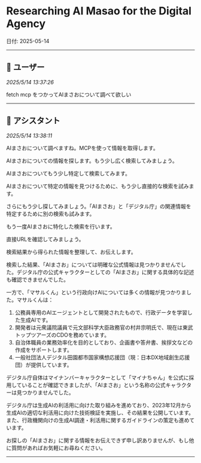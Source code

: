 # Researching AI Masao for the Digital Agency

日付: 2025-05-14

---

## 👤 ユーザー
*2025/5/14 13:37:26*

fetch mcp をつかってAIまさおについて調べて欲しい

---

## 🤖 アシスタント
*2025/5/14 13:38:11*

AIまさおについて調べますね。MCPを使って情報を取得します。


AIまさおについての情報を探します。もう少し広く検索してみましょう。


AIまさおについてもう少し特定して検索してみます。


AIまさおについて特定の情報を見つけるために、もう少し直接的な検索を試みます。


さらにもう少し探してみましょう。「AIまさお」と「デジタル庁」の関連情報を特定するために別の検索も試みます。


もう一度AIまさおに特化した検索を行います。


直接URLを確認してみましょう。


検索結果から得られた情報を整理して、お伝えします。

検索した結果、「AIまさお」については明確な公式情報は見つかりませんでした。デジタル庁の公式キャラクターとしての「AIまさお」に関する具体的な記述も確認できませんでした。

一方で、「マサルくん」という行政向けAIについては多くの情報が見つかりました。マサルくんは：

1. 公務員専用のAIエージェントとして開発されたもので、行政データを学習した生成AIです。
2. 開発者は元衆議院議員で元文部科学大臣政務官の村井宗明氏で、現在は東武トップツアーズのCDOを務めています。
3. 自治体職員の業務効率化を目的としており、企画書や答弁書、挨拶文などの作成をサポートします。
4. 一般社団法人デジタル田園都市国家構想応援団（現：日本DX地域創生応援団）が提供しています。

デジタル庁自体はマイナンバーキャラクターとして「マイナちゃん」を公式に採用していることが確認できましたが、「AIまさお」という名称の公式キャラクターは見つかりませんでした。

デジタル庁は生成AIの利活用に向けた取り組みを進めており、2023年12月から生成AIの適切な利活用に向けた技術検証を実施し、その結果を公開しています。また、行政機関向けの生成AI調達・利活用に関するガイドラインの策定も進めています。

お探しの「AIまさお」に関する情報をお伝えできず申し訳ありませんが、もし他に質問があればお気軽にお尋ねください。

---
